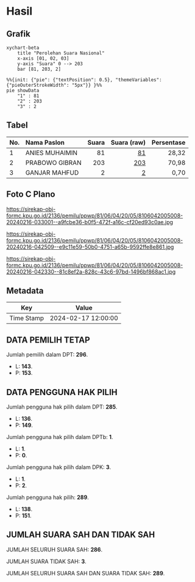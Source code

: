# Hasil

## Grafik

```mermaid
xychart-beta
    title "Perolehan Suara Nasional"
    x-axis [01, 02, 03]
    y-axis "Suara" 0 --> 203
    bar [81, 203, 2]
```

```mermaid
%%{init: {"pie": {"textPosition": 0.5}, "themeVariables": {"pieOuterStrokeWidth": "5px"}} }%%
pie showData
    "1" : 81
    "2" : 203
    "3" : 2
```

## Tabel

| No. | Nama Paslon    | Suara | Suara (raw) | Persentase |
|:--- |:-------------- | -----:| -----------:| ----------:|
| 1   | ANIES MUHAIMIN | 81    | [81][p-1]   | 28,32      |
| 2   | PRABOWO GIBRAN | 203   | [203][p-2]  | 70,98      |
| 3   | GANJAR MAHFUD  | 2     | [2][p-3]    | 0,70       |


[p-1]: https://github.com/gigit-pemilu/pemilu-2024/blob/main/pilpres/hitung-suara/sub/81-maluku/sub/06-seram-bagian-barat/sub/04-huamual-belakang/sub/2005-tahalupu/sub/008-tps/sub/paslon-1.txt
[p-2]: https://github.com/gigit-pemilu/pemilu-2024/blob/main/pilpres/hitung-suara/sub/81-maluku/sub/06-seram-bagian-barat/sub/04-huamual-belakang/sub/2005-tahalupu/sub/008-tps/sub/paslon-2.txt
[p-3]: https://github.com/gigit-pemilu/pemilu-2024/blob/main/pilpres/hitung-suara/sub/81-maluku/sub/06-seram-bagian-barat/sub/04-huamual-belakang/sub/2005-tahalupu/sub/008-tps/sub/paslon-3.txt

## Foto C Plano

https://sirekap-obj-formc.kpu.go.id/2136/pemilu/ppwp/81/06/04/20/05/8106042005008-20240216-033001--a9fcbe36-b0f5-472f-a16c-cf20ed93c0ae.jpg

https://sirekap-obj-formc.kpu.go.id/2136/pemilu/ppwp/81/06/04/20/05/8106042005008-20240216-042509--e9c11e59-50b0-4751-a65b-9592ffe8e861.jpg

https://sirekap-obj-formc.kpu.go.id/2136/pemilu/ppwp/81/06/04/20/05/8106042005008-20240216-042330--81c8ef2a-828c-43c6-97bd-1496bf868ac1.jpg


## Metadata

| Key        | Value               |
| ---------- | ------------------- |
| Time Stamp | 2024-02-17 12:00:00 |


## DATA PEMILIH TETAP

Jumlah pemilih dalam DPT: **296**.
 * L: **143**.
 * P: **153**.

## DATA PENGGUNA HAK PILIH

Jumlah pengguna hak pilih dalam DPT: **285**.
 * L: **136**.
 * P: **149**.

Jumlah pengguna hak pilih dalam DPTb: **1**.
 * L: **1**.
 * P: **0**.

Jumlah pengguna hak pilih dalam DPK: **3**.
 * L: **1**.
 * P: **2**.

Jumlah pengguna hak pilih: **289**.
 * L: **138**.
 * P: **151**.

## JUMLAH SUARA SAH DAN TIDAK SAH

JUMLAH SELURUH SUARA SAH: **286**.

JUMLAH SUARA TIDAK SAH: **3**.

JUMLAH SELURUH SUARA SAH DAN SUARA TIDAK SAH: **289**.


